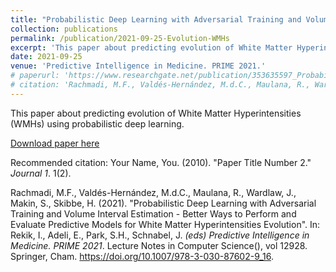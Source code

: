 ```yaml
---
title: "Probabilistic Deep Learning with Adversarial Training and Volume Interval Estimation - Better Ways to Perform and Evaluate Predictive Models for White Matter Hyperintensities Evolution"
collection: publications
permalink: /publication/2021-09-25-Evolution-WMHs
excerpt: 'This paper about predicting evolution of White Matter Hyperintensities (WMHs) using probabilistic deep learning.'
date: 2021-09-25
venue: 'Predictive Intelligence in Medicine. PRIME 2021.'
# paperurl: 'https://www.researchgate.net/publication/353635597_Probabilistic_Deep_Learning_with_Adversarial_Training_and_Volume_Interval_Estimation_-_Better_Ways_to_Perform_and_Evaluate_Predictive_Models_for_White_Matter_Hyperintensities_Evolution'
# citation: 'Rachmadi, M.F., Valdés-Hernández, M.d.C., Maulana, R., Wardlaw, J., Makin, S., Skibbe, H. (2021). &quot;Probabilistic Deep Learning with Adversarial Training and Volume Interval Estimation - Better Ways to Perform and Evaluate Predictive Models for White Matter Hyperintensities Evolution&quot;. In: Rekik, I., Adeli, E., Park, S.H., Schnabel, J. <i>(eds) Predictive Intelligence in Medicine. PRIME 2021</i>. Lecture Notes in Computer Science(), vol 12928. Springer, Cham. https://doi.org/10.1007/978-3-030-87602-9_16.'
---
```

This paper about predicting evolution of White Matter Hyperintensities (WMHs) using probabilistic deep learning.

[Download paper here](https://www.researchgate.net/publication/353635597_Probabilistic_Deep_Learning_with_Adversarial_Training_and_Volume_Interval_Estimation_-_Better_Ways_to_Perform_and_Evaluate_Predictive_Models_for_White_Matter_Hyperintensities_Evolution)

Recommended citation: Your Name, You. (2010). "Paper Title Number 2." <i>Journal 1</i>. 1(2).

Rachmadi, M.F., Valdés-Hernández, M.d.C., Maulana, R., Wardlaw, J., Makin, S., Skibbe, H. (2021). "Probabilistic Deep Learning with Adversarial Training and Volume Interval Estimation - Better Ways to Perform and Evaluate Predictive Models for White Matter Hyperintensities Evolution". In: Rekik, I., Adeli, E., Park, S.H., Schnabel, J. <i>(eds) Predictive Intelligence in Medicine. PRIME 2021</i>. Lecture Notes in Computer Science(), vol 12928. Springer, Cham. https://doi.org/10.1007/978-3-030-87602-9_16.
